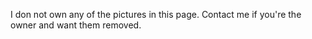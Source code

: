 I don not own any of the pictures in this page.
Contact me if you're the owner and want them removed.
